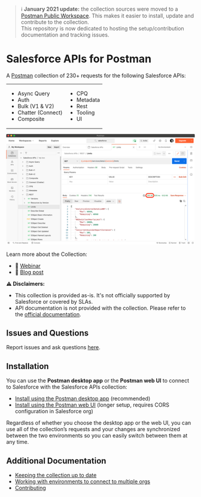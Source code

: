 > ℹ️  **January 2021 update:** the collection sources were moved to a [Postman Public Workspace](https://www.postman.com/salesforce-developers). This makes it easier to install, update and contribute to the collection.<br/>
This repository is now dedicated to hosting the setup/contribution documentation and tracking issues.


# Salesforce APIs for Postman

A [Postman](https://www.postman.com) collection of 230+ requests for the following Salesforce APIs:

<table>
   <tr>
      <td>
         <ul>
            <li>Async Query</li>
            <li>Auth</li>
            <li>Bulk (V1 & V2)</li>
            <li>Chatter (Connect)</li>
            <li>Composite</li>
         </ul>
      </td>
      <td>
         <ul>
            <li>CPQ</li>
            <li>Metadata</li>
            <li>Rest</li>
            <li>Tooling</li>
            <li>UI</li>
         </ul>
      </td>
   </tr>
</table>

![Postman screenshot](doc-gfx/app/limits-status-200.png)

Learn more about the Collection:
- 🎥 [Webinar](https://trailhead.salesforce.com/live/videos/a2r3k000001WFhk/exploring-the-salesforce-apis-with-postman/)
- 📖 [Blog post](https://developer.salesforce.com/blogs/2020/03/explore-the-salesforce-apis-with-a-postman-collection.html)

**⚠️ Disclaimers:**
- This collection is provided as-is. It's not officially supported by Salesforce or covered by SLAs.
- API documentation is not provided with the collection. Please refer to the [official documentation](https://developer.salesforce.com/docs).


## Issues and Questions

Report issues and ask questions [here](https://github.com/forcedotcom/postman-salesforce-apis/issues).


## Installation

You can use the **Postman desktop app** or the **Postman web UI** to connect to Salesforce with the Salesforce APIs collection:

- [Install using the Postman desktop app](install-with-app.md) (recommended)
- [Install using the Postman web UI](install-with-web.md) (longer setup, requires CORS configuration in Salesforce org)

Regardless of whether you choose the desktop app or the web UI, you can use all of the collection’s requests and your changes are synchronized between the two environments so you can easily switch between them at any time.


## Additional Documentation

- [Keeping the collection up to date](updating.md)
- [Working with environments to connect to multiple orgs](working-with-environments.md)
- [Contributing](contributing.md)

